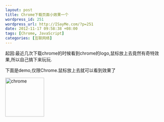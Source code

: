 ```yaml
--- 
layout: post
title: Chrome下载页面小效果一个
wordpress_id: 251
wordpress_url: http://ISayMe.com/?p=251
date: 2012-11-17 09:58:38 +08:00
tags: [Chrome, JavaScript]
categories: [互联网络]
---
```

起因:最近几次下载chrome的时候看到chrome的logo,鼠标放上去竟然有奇特效果,所以自己搞下来玩玩.

下面是demo,仅限Chrome.鼠标放上去就可以看到效果了

<img id="logo" src="http://i.imgur.com/g6bTI.png" alt="chrome" style="width: 123px;cursor: pointer;">
<script type="text/javascript">
	var _pro1 = 0,
		_logo = document.getElementById('logo');
	function demo(){
		_style = 'width: 123px;cursor: pointer;-webkit-mask: -webkit-gradient(radial, 17 17, ' + _pro1 + ', 17 17, ' + (_pro1 + 15) + ', from(rgb(0, 0, 0)), color-stop(0.5, rgba(0, 0, 0, 0.2)), to(rgb(0, 0, 0)));';
		_logo.setAttribute('style',_style);
		_pro1++;
		if (_pro1 < 123) {
			setTimeout(demo,15);
		}else{
			_pro1 = 0;
		}
	}
	_logo.addEventListener('mouseover',demo,false);
</script>
